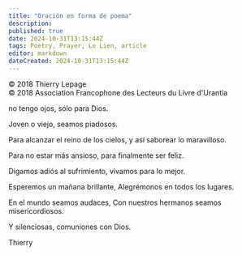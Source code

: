 ```yaml
---
title: "Oración en forma de poema"
description: 
published: true
date: 2024-10-31T13:15:44Z
tags: Poetry, Prayer, Le Lien, article
editor: markdown
dateCreated: 2024-10-31T13:15:44Z
---
```


<p class="v-card tema v-sheet--gris claro aclarar-3 px-2">© 2018 Thierry Lepage<br>© 2018 Association Francophone des Lecteurs du Livre d'Urantia</p>


no tengo ojos,
sólo para Dios.

Joven o viejo,
seamos piadosos.

Para alcanzar el reino de los cielos,
y así saborear lo maravilloso.

Para no estar más ansioso,
para finalmente ser feliz.

Digamos adiós al sufrimiento,
vivamos para lo mejor.

Esperemos un mañana brillante,
Alegrémonos en todos los lugares.

En el mundo seamos audaces,
Con nuestros hermanos seamos misericordiosos.

Y silenciosas, comuniones con Dios.

Thierry

